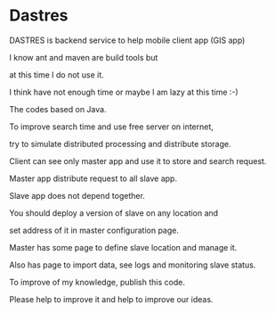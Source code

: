 # Dastres

DASTRES is backend service to help mobile client app (GIS app)

I know ant and maven are build tools but 

at this time I do not use it. 

I think have not enough time or maybe I am lazy at this time :-)

The codes based on Java.

To improve search time and use free server on internet, 

try to simulate distributed processing and distribute storage.

Client can see only master app and use it to store and search request.

Master app distribute request to all slave app.

Slave app does not depend together.

You should deploy a version of slave on any location and 

set address of it in master configuration page.

Master has some page to define slave location and manage it.

Also has page to import data, see logs and monitoring slave status.

To improve of my knowledge, publish this code. 

Please help to improve it and help to improve our ideas.

